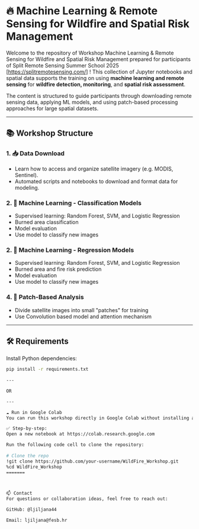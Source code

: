 # 🔥 Machine Learning & Remote Sensing for Wildfire and Spatial Risk Management

Welcome to the  repository of Workshop Machine Learning & Remote Sensing for Wildfire and Spatial Risk Management prepared for participants of Split Remote Sensing Summer School 2025 [https://splitremotesensing.com/] ! This collection of Jupyter notebooks and spatial data supports the training on using **machine learning and remote sensing** for **wildfire detection, monitoring**, and **spatial risk assessment**.

The content is structured to guide participants through downloading remote sensing data, applying ML models, and using patch-based processing approaches for large spatial datasets.



---

## 📚 Workshop Structure

### 1. 📥 **Data Download**
- Learn how to access and organize satellite imagery (e.g. MODIS, Sentinel).
- Automated scripts and notebooks to download and format data for modeling.

### 2. 🤖 **Machine Learning - Classification Models**
- Supervised learning: Random Forest, SVM, and Logistic Regression
- Burned area classification  
- Model evaluation  
- Use  model to classify new images 

### 2. 🤖 **Machine Learning - Regression  Models**
- Supervised learning: Random Forest, SVM, and Logistic Regression
- Burned area   and fire risk prediction
- Model evaluation  
- Use  model to classify new images 

### 4. 🧩 **Patch-Based Analysis**
- Divide satellite images into small "patches" for training
- Use Convolution based model and attention mechanism
 
---
 
 
 
 
## 🛠 Requirements

Install Python dependencies:

```bash
pip install -r requirements.txt
 
---

OR 

---

☁️ Run in Google Colab
You can run this workshop directly in Google Colab without installing anything locally.

✅ Step-by-step:
Open a new notebook at https://colab.research.google.com

Run the following code cell to clone the repository:
 
# Clone the repo
!git clone https://github.com/your-username/WildFire_Workshop.git
%cd WildFire_Workshop
=======  



📫 Contact
For questions or collaboration ideas, feel free to reach out:

GitHub: @ljiljana44

Email: ljiljana@fesb.hr
